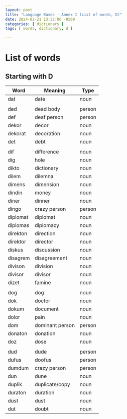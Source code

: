 ```yaml
---
layout: post
title: "Language Bases - Annex I (List of words, D)"
date: 2024-02-21 13:32:00 -0500
categories: [ dictionary ]
tags: [ words, dictionary, d ]

---
```


# List of words

## Starting with D

| Word     | Meaning         | Type   |
|----------|-----------------|--------|
| dat      | date            | noun   |
|          |                 |
| ded      | dead body       | person |
| def      | deaf person     | person |
| dekor    | decor           | noun   |
| dekorat  | decoration      | noun   |
| det      | debt            | noun   |
|          |                 |
| dif      | difference      | noun   |
| dig      | hole            | noun   |
| dikto    | dictionary      | noun   |
| dilem    | dilemna         | noun   |
| dimens   | dimension       | noun   |
| dindin   | money           | noun   |
| diner    | dinner          | noun   |
| dingo    | crazy person    | person |
| diplomat | diplomat        | noun   |
| diplomas | diplomacy       | noun   |
| direkton | direction       | noun   |
| direktor | director        | noun   |
| diskus   | discussion      | noun   |
| disagrem | disagreement    | noun   |
| divison  | division        | noun   |
| divisor  | divisor         | noun   |
| dizet    | famine          | noun   |
|          |                 |
| dog      | dog             | noun   |
| dok      | doctor          | noun   |
| dokum    | document        | noun   |
| dolor    | pain            | noun   |
| dom      | dominant person | person |
| donaton  | donation        | noun   |
| doz      | dose            | noun   |
|          |                 |
| dud      | dude            | person |
| dufus    | doofus          | person |
| dumdum   | crazy person    | person |
| dun      | dune            | noun   |
| duplik|duplicate/copy|noun|
|duraton|duration|noun|
|dust|dust|noun|
|dut|doubt|noun|

